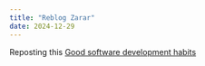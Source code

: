 ```yaml
---
title: "Reblog Zarar"
date: 2024-12-29
---
```


Reposting this [Good software development habits](https://zarar.dev/good-software-development-habits/)